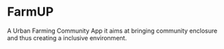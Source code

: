 # FarmUP
A Urban Farming Community App
it aims at bringing community enclosure and thus creating a inclusive environment.
